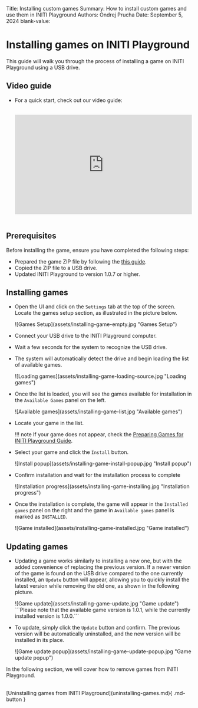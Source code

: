 Title:   Installing custom games
Summary: How to install custom games and use them in INITI Playground
Authors: Ondrej Prucha
Date:    September 5, 2024
blank-value:

# Installing games on INITI Playground

This guide will walk you through the process of installing a game on INITI Playground using a USB drive.

## Video guide

- For a quick start, check out our video guide:
  
    <br />
    <div class="center imageWidth" markdown>
    <div style="padding:56.25% 0 0 0;position:relative;">
    <iframe src="https://player.vimeo.com/video/1087815636?h=7847542ed9&amp;badge=0&amp;autopause=0&amp;player_id=0&amp;app_id=58479" frameborder="0" allow="autoplay; fullscreen; picture-in-picture; clipboard-write" style="position:absolute;top:0;left:0;width:100%;height:100%;" title="INITI Playground - Adding your own content to the game console"></iframe></div>
    <script src="https://player.vimeo.com/api/player.js"></script>
    </div>
    <br />


## Prerequisites

Before installing the game, ensure you have completed the following steps:

- Prepared the game ZIP file by following the [this guide](preparing-games.md).
- Copied the ZIP file to a USB drive.
- Updated INITI Playground to version 1.0.7 or higher.

## Installing games

- Open the UI and click on the `Settings` tab at the top of the screen. Locate the games setup section, as illustrated in the picture below.

    <div class="center imageWidth" markdown>
    ![Games Setup](assets/installing-game-empty.jpg "Games Setup")
    </div>

- Connect your USB drive to the INITI Playground computer.
- Wait a few seconds for the system to recognize the USB drive.
- The system will automatically detect the drive and begin loading the list of available games.
  
    <div class="center imageWidth" markdown>
    ![Loading games](assets/installing-game-loading-source.jpg "Loading games")
    </div>

- Once the list is loaded, you will see the games available for installation in the `Available Games` panel on the left.

    <div class="center imageWidth" markdown>
    ![Available games](assets/installing-game-list.jpg "Available games")
    </div>

- Locate your game in the list. 
 
    !!! note 
        If your game does not appear, check the [Preparing Games for INITI Playground Guide](preparing-games.md).

- Select your game and click the `Install` button.

    <div class="center imageWidth" markdown>
    ![Install popup](assets/installing-game-install-popup.jpg "Install popup")
    </div>

- Confirm installation and wait for the installation process to complete

    <div class="center imageWidth" markdown>
    ![Installation progress](assets/installing-game-installing.jpg "Installation progress")
    </div>

- Once the installation is complete, the game will appear in the `Installed games` panel on the right and the game in `Available games` panel is marked as `INSTALLED`.

    <div class="center imageWidth" markdown>
    ![Game installed](assets/installing-game-installed.jpg "Game installed")
    </div>


## Updating games

- Updating a game works similarly to installing a new one, but with the added convenience of replacing the previous version. If a newer version of the game is found on the USB drive compared to the one currently installed, an `Update` button will appear, allowing you to quickly install the latest version while removing the old one, as shown in the following picture.

    <div class="center imageWidth" markdown>
    ![Game update](assets/installing-game-update.jpg "Game update")
    </div>

    <div class="center" markdown>
        ```Please note that the available game version is 1.0.1, while the currently installed version is 1.0.0.```
    </div>

- To update, simply click the `Update` button and confirm. The previous version will be automatically uninstalled, and the new version will be installed in its place.
    
    <div class="center imageWidth" markdown>
    ![Game update popup](assets/installing-game-update-popup.jpg "Game update popup")
    </div>



In the following section, we will cover how to remove games from INITI Playground.

<br />

<div class="center" markdown>
[Uninstalling games from INITI Playground](uninstalling-games.md){ .md-button }
</div>

<br />
